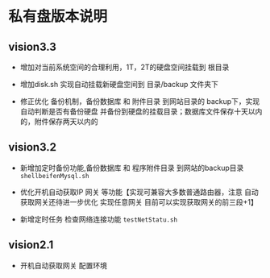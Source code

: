 # 私有盘版本说明

## vision3.3

- 增加对当前系统空间的合理利用，1T，2T的硬盘空间挂载到 根目录

- 增加disk.sh 实现自动挂载新硬盘空间到 目录/backup 文件夹下

- 修正优化 备份机制，备份数据库 和 附件目录 到网站目录的 backup下，实现自动判断是否有备份硬盘 并备份到硬盘的挂载目录；数据库文件保存十天以内的，附件保存两天以内的


## vision3.2

- 新增加定时备份功能,备份数据库 和 程序附件目录 到网站的backup目录  `shellbeifenMysql.sh`

- 优化开机自动获取IP 网关 等功能【实现可兼容大多数普通路由器，注意 自动获取网关还待进一步优化 实现任意网关 目前可以实现获取网关的前三段+1】 

- 新增定时任务 检查网络连接功能 `testNetStatu.sh`

## vision2.1 

- 开机自动获取网关 配置环境
